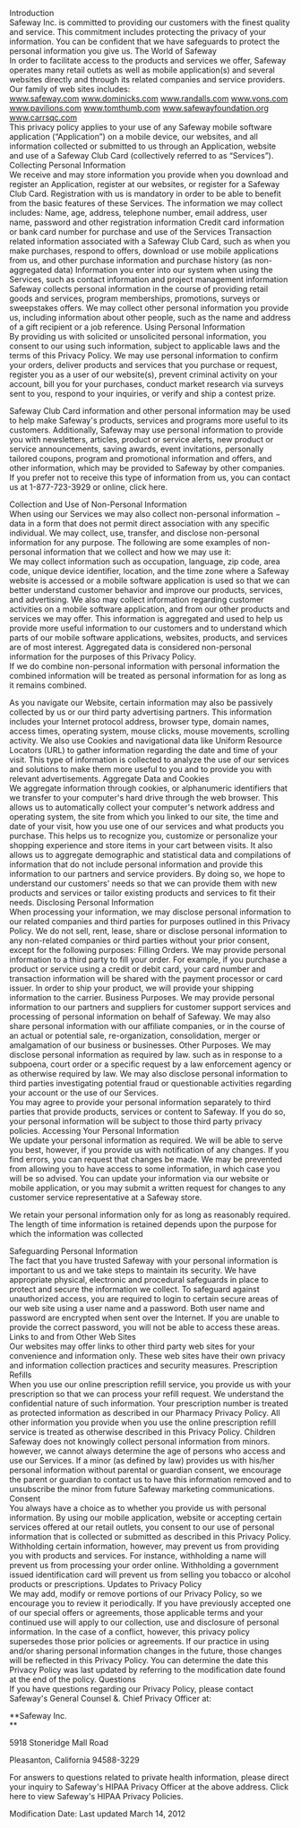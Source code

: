 Introduction  
Safeway Inc. is committed to providing our customers with the finest quality and service. This commitment includes protecting the privacy of your information. You can be confident that we have safeguards to protect the personal information you give us. The World of Safeway  
In order to facilitate access to the products and services we offer, Safeway operates many retail outlets as well as mobile application(s) and several websites directly and through its related companies and service providers. Our family of web sites includes:  
www.safeway.com www.dominicks.com www.randalls.com www.vons.com www.pavilions.com www.tomthumb.com www.safewayfoundation.org www.carrsqc.com  
This privacy policy applies to your use of any Safeway mobile software application (“Application”) on a mobile device, our websites, and all information collected or submitted to us through an Application, website and use of a Safeway Club Card (collectively referred to as “Services”). Collecting Personal Information  
We receive and may store information you provide when you download and register an Application, register at our websites, or register for a Safeway Club Card. Registration with us is mandatory in order to be able to benefit from the basic features of these Services. The information we may collect includes: Name, age, address, telephone number, email address, user name, password and other registration information Credit card information or bank card number for purchase and use of the Services Transaction related information associated with a Safeway Club Card, such as when you make purchases, respond to offers, download or use mobile applications from us, and other purchase information and purchase history (as non-aggregated data) Information you enter into our system when using the Services, such as contact information and project management information  
Safeway collects personal information in the course of providing retail goods and services, program memberships, promotions, surveys or sweepstakes offers. We may collect other personal information you provide us, including information about other people, such as the name and address of a gift recipient or a job reference. Using Personal Information  
By providing us with solicited or unsolicited personal information, you consent to our using such information, subject to applicable laws and the terms of this Privacy Policy. We may use personal information to confirm your orders, deliver products and services that you purchase or request, register you as a user of our website(s), prevent criminal activity on your account, bill you for your purchases, conduct market research via surveys sent to you, respond to your inquiries, or verify and ship a contest prize.

  
  

Safeway Club Card information and other personal information may be used to help make Safeway's products, services and programs more useful to its customers. Additionally, Safeway may use personal information to provide you with newsletters, articles, product or service alerts, new product or service announcements, saving awards, event invitations, personally tailored coupons, program and promotional information and offers, and other information, which may be provided to Safeway by other companies. If you prefer not to receive this type of information from us, you can contact us at 1-877-723-3929 or online, click here.

Collection and Use of Non-Personal Information  
When using our Services we may also collect non-personal information − data in a form that does not permit direct association with any specific individual. We may collect, use, transfer, and disclose non-personal information for any purpose. The following are some examples of non-personal information that we collect and how we may use it:  
We may collect information such as occupation, language, zip code, area code, unique device identifier, location, and the time zone where a Safeway website is accessed or a mobile software application is used so that we can better understand customer behavior and improve our products, services, and advertising. We also may collect information regarding customer activities on a mobile software application, and from our other products and services we may offer. This information is aggregated and used to help us provide more useful information to our customers and to understand which parts of our mobile software applications, websites, products, and services are of most interest. Aggregated data is considered non-personal information for the purposes of this Privacy Policy.  
If we do combine non-personal information with personal information the combined information will be treated as personal information for as long as it remains combined.  
  
As you navigate our Website, certain information may also be passively collected by us or our third party advertising partners. This information includes your Internet protocol address, browser type, domain names, access times, operating system, mouse clicks, mouse movements, scrolling activity. We also use Cookies and navigational data like Uniform Resource Locators (URL) to gather information regarding the date and time of your visit. This type of information is collected to analyze the use of our services and solutions to make them more useful to you and to provide you with relevant advertisements. Aggregate Data and Cookies  
We aggregate information through cookies, or alphanumeric identifiers that we transfer to your computer's hard drive through the web browser. This allows us to automatically collect your computer's network address and operating system, the site from which you linked to our site, the time and date of your visit, how you use one of our services and what products you purchase. This helps us to recognize you, customize or personalize your shopping experience and store items in your cart between visits. It also allows us to aggregate demographic and statistical data and compilations of information that do not include personal information and provide this information to our partners and service providers. By doing so, we hope to understand our customers' needs so that we can provide them with new products and services or tailor existing products and services to fit their needs. Disclosing Personal Information  
When processing your information, we may disclose personal information to our related companies and third parties for purposes outlined in this Privacy Policy. We do not sell, rent, lease, share or disclose personal information to any non-related companies or third parties without your prior consent, except for the following purposes: Filling Orders. We may provide personal information to a third party to fill your order. For example, if you purchase a product or service using a credit or debit card, your card number and transaction information will be shared with the payment processor or card issuer. In order to ship your product, we will provide your shipping information to the carrier. Business Purposes. We may provide personal information to our partners and suppliers for customer support services and processing of personal information on behalf of Safeway. We may also share personal information with our affiliate companies, or in the course of an actual or potential sale, re-organization, consolidation, merger or amalgamation of our business or businesses. Other Purposes. We may disclose personal information as required by law. such as in response to a subpoena, court order or a specific request by a law enforcement agency or as otherwise required by law. We may also disclose personal information to third parties investigating potential fraud or questionable activities regarding your account or the use of our Services.  
You may agree to provide your personal information separately to third parties that provide products, services or content to Safeway. If you do so, your personal information will be subject to those third party privacy policies. Accessing Your Personal Information  
We update your personal information as required. We will be able to serve you best, however, if you provide us with notification of any changes. If you find errors, you can request that changes be made. We may be prevented from allowing you to have access to some information, in which case you will be so advised. You can update your information via our website or mobile application, or you may submit a written request for changes to any customer service representative at a Safeway store.

  
  

We retain your personal information only for as long as reasonably required. The length of time information is retained depends upon the purpose for which the information was collected

Safeguarding Personal Information  
The fact that you have trusted Safeway with your personal information is important to us and we take steps to maintain its security. We have appropriate physical, electronic and procedural safeguards in place to protect and secure the information we collect. To safeguard against unauthorized access, you are required to login to certain secure areas of our web site using a user name and a password. Both user name and password are encrypted when sent over the Internet. If you are unable to provide the correct password, you will not be able to access these areas. Links to and from Other Web Sites  
Our websites may offer links to other third party web sites for your convenience and information only. These web sites have their own privacy and information collection practices and security measures. Prescription Refills  
When you use our online prescription refill service, you provide us with your prescription so that we can process your refill request. We understand the confidential nature of such information. Your prescription number is treated as protected information as described in our Pharmacy Privacy Policy. All other information you provide when you use the online prescription refill service is treated as otherwise described in this Privacy Policy. Children  
Safeway does not knowingly collect personal information from minors. however, we cannot always determine the age of persons who access and use our Services. If a minor (as defined by law) provides us with his/her personal information without parental or guardian consent, we encourage the parent or guardian to contact us to have this information removed and to unsubscribe the minor from future Safeway marketing communications. Consent  
You always have a choice as to whether you provide us with personal information. By using our mobile application, website or accepting certain services offered at our retail outlets, you consent to our use of personal information that is collected or submitted as described in this Privacy Policy. Withholding certain information, however, may prevent us from providing you with products and services. For instance, withholding a name will prevent us from processing your order online. Withholding a government issued identification card will prevent us from selling you tobacco or alcohol products or prescriptions. Updates to Privacy Policy  
We may add, modify or remove portions of our Privacy Policy, so we encourage you to review it periodically. If you have previously accepted one of our special offers or agreements, those applicable terms and your continued use will apply to our collection, use and disclosure of personal information. In the case of a conflict, however, this privacy policy supersedes those prior policies or agreements. If our practice in using and/or sharing personal information changes in the future, those changes will be reflected in this Privacy Policy. You can determine the date this Privacy Policy was last updated by referring to the modification date found at the end of the policy. Questions  
If you have questions regarding our Privacy Policy, please contact Safeway's General Counsel &. Chief Privacy Officer at:  

**Safeway Inc.  
**

5918 Stoneridge Mall Road  

Pleasanton, California 94588-3229

For answers to questions related to private health information, please direct your inquiry to Safeway's HIPAA Privacy Officer at the above address. Click here to view Safeway's HIPAA Privacy Policies.  

  

Modification Date: Last updated March 14, 2012